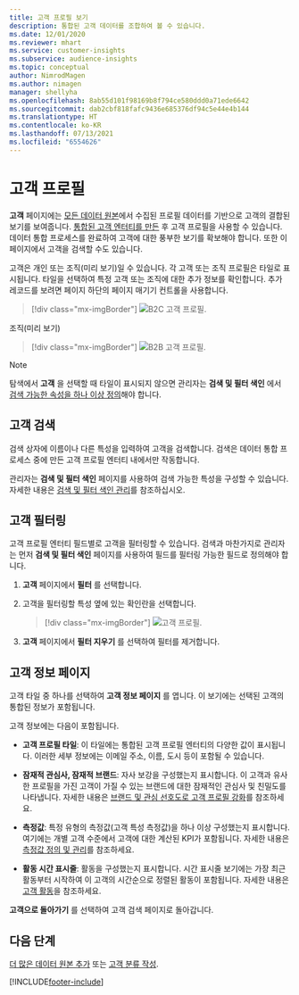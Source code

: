 ```yaml
---
title: 고객 프로필 보기
description: 통합된 고객 데이터를 조합하여 볼 수 있습니다.
ms.date: 12/01/2020
ms.reviewer: mhart
ms.service: customer-insights
ms.subservice: audience-insights
ms.topic: conceptual
author: NimrodMagen
ms.author: nimagen
manager: shellyha
ms.openlocfilehash: 8ab55d101f98169b8f794ce580ddd0a71ede6642
ms.sourcegitcommit: dab2cbf818fafc9436e685376df94c5e44e4b144
ms.translationtype: HT
ms.contentlocale: ko-KR
ms.lasthandoff: 07/13/2021
ms.locfileid: "6554626"
---
```

# <a name="customer-profiles"></a>고객 프로필

**고객** 페이지에는 [모든 데이터 원본](data-sources.md)에서 수집된 프로필 데이터를 기반으로 고객의 결합된 보기를 보여줍니다. [통합된 고객 엔터티를 만든](data-unification.md) 후 고객 프로필을 사용할 수 있습니다. 데이터 통합 프로세스를 완료하여 고객에 대한 풍부한 보기를 확보해야 합니다. 또한 이 페이지에서 고객을 검색할 수도 있습니다.

고객은 개인 또는 조직(미리 보기)일 수 있습니다. 각 고객 또는 조직 프로필은 타일로 표시됩니다. 타일을 선택하여 특정 고객 또는 조직에 대한 추가 정보를 확인합니다. 추가 레코드를 보려면 페이지 하단의 페이지 매기기 컨트롤을 사용합니다.

> [!div class="mx-imgBorder"] 
> ![B2C 고객 프로필.](media/profiles-customers.png "B2C 고객 프로필")

조직(미리 보기)
> [!div class="mx-imgBorder"] 
> ![B2B 고객 프로필.](media/profile-customers-b2b.png "B2B 고객 프로필")

> [!NOTE]
> 탐색에서 **고객** 을 선택할 때 타일이 표시되지 않으면 관리자는 **검색 및 필터 색인** 에서 [검색 가능한 속성을 하나 이상 정의](search-filter-index.md)해야 합니다.

## <a name="search-for-customers"></a>고객 검색

검색 상자에 이름이나 다른 특성을 입력하여 고객을 검색합니다. 검색은 데이터 통합 프로세스 중에 만든 고객 프로필 엔터티 내에서만 작동합니다.

관리자는 **검색 및 필터 색인** 페이지를 사용하여 검색 가능한 특성을 구성할 수 있습니다. 자세한 내용은 [검색 및 필터 색인 관리](search-filter-index.md)를 참조하십시오.

## <a name="filter-customers"></a>고객 필터링

고객 프로필 엔터티 필드별로 고객을 필터링할 수 있습니다. 검색과 마찬가지로 관리자는 먼저 **검색 및 필터 색인** 페이지를 사용하여 필드를 필터링 가능한 필드로 정의해야 합니다.

1. **고객** 페이지에서 **필터** 를 선택합니다.

2. 고객을 필터링할 특성 옆에 있는 확인란을 선택합니다.

   > [!div class="mx-imgBorder"] 
   > ![고객 프로필.](media/profiles-customers3.png "고객 프로필")

3. **고객** 페이지에서 **필터 지우기** 를 선택하여 필터를 제거합니다.

##  <a name="customer-details-page"></a>고객 정보 페이지

고객 타일 중 하나를 선택하여 **고객 정보 페이지** 를 엽니다. 이 보기에는 선택된 고객의 통합된 정보가 포함됩니다.

고객 정보에는 다음이 포함됩니다.

-   **고객 프로필 타일**: 이 타일에는 통합된 고객 프로필 엔터티의 다양한 값이 표시됩니다. 이러한 세부 정보에는 이메일 주소, 이름, 도시 등이 포함될 수 있습니다. 

-   **잠재적 관심사, 잠재적 브랜드**: 자사 보강을 구성했는지 표시합니다. 이 고객과 유사한 프로필을 가진 고객이 가질 수 있는 브랜드에 대한 잠재적인 관심사 및 친밀도를 나타냅니다. 자세한 내용은 [브랜드 및 관심 선호도로 고객 프로필 강화](enrichment-microsoft.md)를 참조하세요.

-   **측정값**: 특정 유형의 측정값(고객 특성 측정값)을 하나 이상 구성했는지 표시합니다. 여기에는 개별 고객 수준에서 고객에 대한 계산된 KPI가 포함됩니다. 자세한 내용은 [측정값 정의 및 관리](measures.md)를 참조하세요.

-   **활동 시간 표시줄**: 활동을 구성했는지 표시합니다. 시간 표시줄 보기에는 가장 최근 활동부터 시작하여 이 고객의 시간순으로 정렬된 활동이 포함됩니다. 자세한 내용은 [고객 활동](activities.md)을 참조하세요.

**고객으로 돌아가기** 를 선택하여 고객 검색 페이지로 돌아갑니다.

## <a name="next-steps"></a>다음 단계

[더 많은 데이터 원본 추가](data-sources.md) 또는 [고객 분류 작성](segments.md).


[!INCLUDE[footer-include](../includes/footer-banner.md)]
